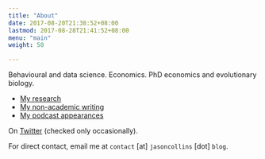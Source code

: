 ```yaml
---
title: "About"
date: 2017-08-20T21:38:52+08:00
lastmod: 2017-08-28T21:41:52+08:00
menu: "main"
weight: 50

---
```


Behavioural and data science. Economics. PhD economics and evolutionary biology.

- [My research](/research/)
- [My non-academic writing](/writing/)
- [My podcast appearances](/podcasts/)

On [Twitter](https://twitter.com/jasonacollins) (checked only occasionally).

For direct contact, email me at `contact` [at] `jasoncollins` [dot] `blog`.
